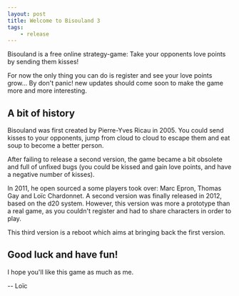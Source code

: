 ```yaml
---
layout: post
title: Welcome to Bisouland 3
tags:
    - release
---
```


Bisouland is a free online strategy-game: Take your opponents love points by
sending them kisses!

For now the only thing you can do is register and see your love points grow...
By don't panic! new updates should come soon to make the game more and more
interesting.

## A bit of history

Bisouland was first created by Pierre-Yves Ricau in 2005. You could send kisses
to your opponents, jump from cloud to cloud to escape them and eat soup to
become a better person.

After failing to release a second version, the game became a bit obsolete and
full of unfixed bugs (you could be kissed and gain love points, and have a
negative number of kisses).

In 2011, he open sourced a some players took over: Marc Epron, Thomas Gay and
Loïc Chardonnet. A second version was finally released in 2012, based on the d20
system. However, this version was more a prototype than a real game, as you
couldn't register and had to share characters in order to play.

This third version is a reboot which aims at bringing back the first version.

## Good luck and have fun!

I hope you'll like this game as much as me.

-- Loïc
